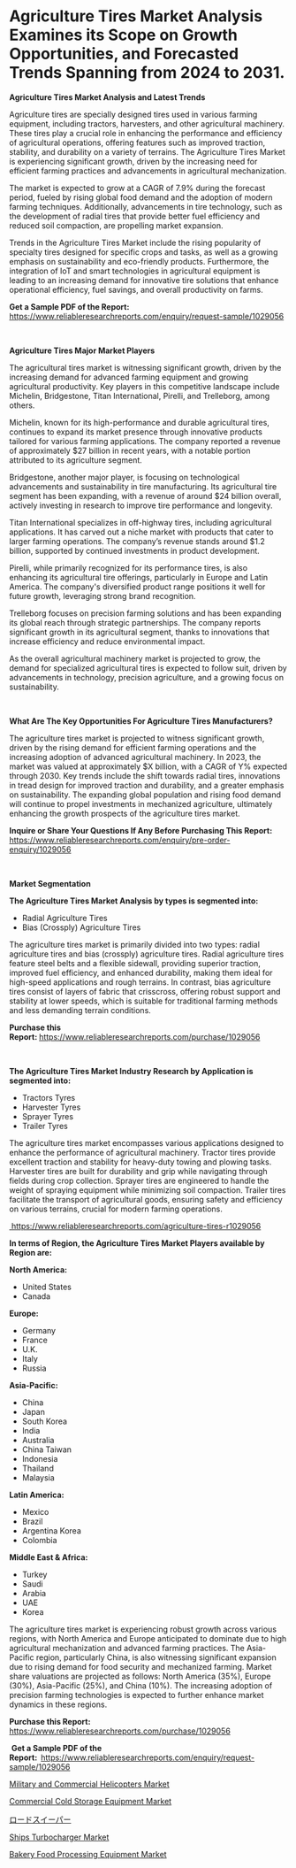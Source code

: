 <p><h1>Agriculture Tires Market Analysis Examines its Scope on Growth Opportunities, and Forecasted Trends Spanning from 2024 to 2031.</h1></p><p><strong>Agriculture Tires Market Analysis and Latest Trends</strong></p>
<p><p>Agriculture tires are specially designed tires used in various farming equipment, including tractors, harvesters, and other agricultural machinery. These tires play a crucial role in enhancing the performance and efficiency of agricultural operations, offering features such as improved traction, stability, and durability on a variety of terrains. The Agriculture Tires Market is experiencing significant growth, driven by the increasing need for efficient farming practices and advancements in agricultural mechanization.</p><p>The market is expected to grow at a CAGR of 7.9% during the forecast period, fueled by rising global food demand and the adoption of modern farming techniques. Additionally, advancements in tire technology, such as the development of radial tires that provide better fuel efficiency and reduced soil compaction, are propelling market expansion. </p><p>Trends in the Agriculture Tires Market include the rising popularity of specialty tires designed for specific crops and tasks, as well as a growing emphasis on sustainability and eco-friendly products. Furthermore, the integration of IoT and smart technologies in agricultural equipment is leading to an increasing demand for innovative tire solutions that enhance operational efficiency, fuel savings, and overall productivity on farms.</p></p>
<p><strong>Get a Sample PDF of the Report:&nbsp;</strong> <a href="https://www.reliableresearchreports.com/enquiry/request-sample/1029056">https://www.reliableresearchreports.com/enquiry/request-sample/1029056</a></p>
<p>&nbsp;</p>
<p><strong>Agriculture Tires Major Market Players</strong></p>
<p><p>The agricultural tires market is witnessing significant growth, driven by the increasing demand for advanced farming equipment and growing agricultural productivity. Key players in this competitive landscape include Michelin, Bridgestone, Titan International, Pirelli, and Trelleborg, among others. </p><p>Michelin, known for its high-performance and durable agricultural tires, continues to expand its market presence through innovative products tailored for various farming applications. The company reported a revenue of approximately $27 billion in recent years, with a notable portion attributed to its agriculture segment.</p><p>Bridgestone, another major player, is focusing on technological advancements and sustainability in tire manufacturing. Its agricultural tire segment has been expanding, with a revenue of around $24 billion overall, actively investing in research to improve tire performance and longevity.</p><p>Titan International specializes in off-highway tires, including agricultural applications. It has carved out a niche market with products that cater to larger farming operations. The company’s revenue stands around $1.2 billion, supported by continued investments in product development.</p><p>Pirelli, while primarily recognized for its performance tires, is also enhancing its agricultural tire offerings, particularly in Europe and Latin America. The company's diversified product range positions it well for future growth, leveraging strong brand recognition.</p><p>Trelleborg focuses on precision farming solutions and has been expanding its global reach through strategic partnerships. The company reports significant growth in its agricultural segment, thanks to innovations that increase efficiency and reduce environmental impact.</p><p>As the overall agricultural machinery market is projected to grow, the demand for specialized agricultural tires is expected to follow suit, driven by advancements in technology, precision agriculture, and a growing focus on sustainability.</p></p>
<p>&nbsp;</p>
<p><strong>What Are The Key Opportunities For Agriculture Tires Manufacturers?</strong></p>
<p><p>The agriculture tires market is projected to witness significant growth, driven by the rising demand for efficient farming operations and the increasing adoption of advanced agricultural machinery. In 2023, the market was valued at approximately $X billion, with a CAGR of Y% expected through 2030. Key trends include the shift towards radial tires, innovations in tread design for improved traction and durability, and a greater emphasis on sustainability. The expanding global population and rising food demand will continue to propel investments in mechanized agriculture, ultimately enhancing the growth prospects of the agriculture tires market.</p></p>
<p><strong>Inquire or Share Your Questions If Any Before Purchasing This Report:</strong> <a href="https://www.reliableresearchreports.com/enquiry/pre-order-enquiry/1029056">https://www.reliableresearchreports.com/enquiry/pre-order-enquiry/1029056</a></p>
<p>&nbsp;</p>
<p><strong>Market Segmentation</strong></p>
<p><strong>The Agriculture Tires Market Analysis by types is segmented into:</strong></p>
<p><ul><li>Radial Agriculture Tires</li><li>Bias (Crossply) Agriculture Tires</li></ul></p>
<p><p>The agriculture tires market is primarily divided into two types: radial agriculture tires and bias (crossply) agriculture tires. Radial agriculture tires feature steel belts and a flexible sidewall, providing superior traction, improved fuel efficiency, and enhanced durability, making them ideal for high-speed applications and rough terrains. In contrast, bias agriculture tires consist of layers of fabric that crisscross, offering robust support and stability at lower speeds, which is suitable for traditional farming methods and less demanding terrain conditions.</p></p>
<p><strong>Purchase this Report:&nbsp;</strong><a href="https://www.reliableresearchreports.com/purchase/1029056">https://www.reliableresearchreports.com/purchase/1029056</a></p>
<p>&nbsp;</p>
<p><strong>The Agriculture Tires Market Industry Research by Application is segmented into:</strong></p>
<p><ul><li>Tractors Tyres</li><li>Harvester Tyres</li><li>Sprayer Tyres</li><li>Trailer Tyres</li></ul></p>
<p><p>The agriculture tires market encompasses various applications designed to enhance the performance of agricultural machinery. Tractor tires provide excellent traction and stability for heavy-duty towing and plowing tasks. Harvester tires are built for durability and grip while navigating through fields during crop collection. Sprayer tires are engineered to handle the weight of spraying equipment while minimizing soil compaction. Trailer tires facilitate the transport of agricultural goods, ensuring safety and efficiency on various terrains, crucial for modern farming operations.</p></p>
<p><a href="https://www.reliableresearchreports.com/agriculture-tires-r1029056">&nbsp;https://www.reliableresearchreports.com/agriculture-tires-r1029056</a></p>
<p><strong>In terms of Region, the Agriculture Tires Market Players available by Region are:</strong></p>
<p>
    <p> <strong> North America: </strong>
        <ul>
            <li>United States</li>
            <li>Canada</li>
        </ul>
        </p> 
    <p> <strong> Europe: </strong>
        <ul>
            <li>Germany</li>
            <li>France</li>
            <li>U.K.</li>
            <li>Italy</li>
            <li>Russia</li>
        </ul>
        </p> 
    <p> <strong> Asia-Pacific: </strong>
        <ul>
            <li>China</li>
            <li>Japan</li>
            <li>South Korea</li>
            <li>India</li>
            <li>Australia</li>
            <li>China Taiwan</li>
            <li>Indonesia</li>
            <li>Thailand</li>
            <li>Malaysia</li>
        </ul>
        </p> 
    <p> <strong> Latin America: </strong>
        <ul>
            <li>Mexico</li>
            <li>Brazil</li>
            <li>Argentina Korea</li>
            <li>Colombia</li>
        </ul>
        </p> 
    <p> <strong> Middle East & Africa: </strong>
        <ul>
            <li>Turkey</li>
            <li>Saudi</li>
            <li>Arabia</li>
            <li>UAE</li>
            <li>Korea</li>
        </ul>
    </p>
    </p>
<p><p>The agriculture tires market is experiencing robust growth across various regions, with North America and Europe anticipated to dominate due to high agricultural mechanization and advanced farming practices. The Asia-Pacific region, particularly China, is also witnessing significant expansion due to rising demand for food security and mechanized farming. Market share valuations are projected as follows: North America (35%), Europe (30%), Asia-Pacific (25%), and China (10%). The increasing adoption of precision farming technologies is expected to further enhance market dynamics in these regions.</p></p>
<p><strong>Purchase this Report: </strong><a href="https://www.reliableresearchreports.com/purchase/1029056">https://www.reliableresearchreports.com/purchase/1029056</a></p>
<p>&nbsp;<strong>Get a Sample PDF of the Report:&nbsp;&nbsp;</strong><a href="https://www.reliableresearchreports.com/enquiry/request-sample/1029056">https://www.reliableresearchreports.com/enquiry/request-sample/1029056</a></p>
<p><strong></strong></p>
<p><p><a href="https://github.com/CliffMedina6/Market-Research-Report-List-6/blob/main/military-and-commercial-helicopters-market.md">Military and Commercial Helicopters Market</a></p><p><a href="https://medium.com/@addiehirthe44/commercial-cold-storage-equipment-market-emerging-trends-and-future-prospects-for-period-from-2024-26b4f99ed765">Commercial Cold Storage Equipment Market</a></p><p><a href="https://medium.com/@carengczpoe/%E9%81%93%E8%B7%AF%E6%8E%83%E9%99%A4%E6%A9%9F%E5%B8%82%E5%A0%B4-%E3%82%B0%E3%83%AD%E3%83%BC%E3%83%90%E3%83%AB%E3%81%8A%E3%82%88%E3%81%B3%E5%9C%B0%E5%9F%9F%E5%88%86%E6%9E%90-%E5%9C%B0%E5%9F%9F-%E5%9B%BD%E3%83%AC%E3%83%99%E3%83%AB%E3%81%AE%E5%88%86%E6%9E%90-%E7%AB%B6%E4%BA%89%E7%8A%B6%E6%B3%81%E3%81%AB%E7%84%A6%E7%82%B9%E3%82%92%E5%BD%93%E3%81%A6%E3%81%9F%E5%88%86%E6%9E%90%E3%81%A8%E4%BA%88%E6%B8%AC-2024%E5%B9%B4%E3%81%8B%E3%82%892031%E5%B9%B4%E3%81%BE%E3%81%A7-b5ba230f5de8">ロードスイーパー</a></p><p><a href="https://github.com/provorikovar/Market-Research-Report-List-6/blob/main/ships-turbocharger-market.md">Ships Turbocharger Market</a></p><p><a href="https://issuu.com/reportprime-2/docs/bakery-food-processing-equipment-ma_e459b10d25c9b9">Bakery Food Processing Equipment Market</a></p></p>